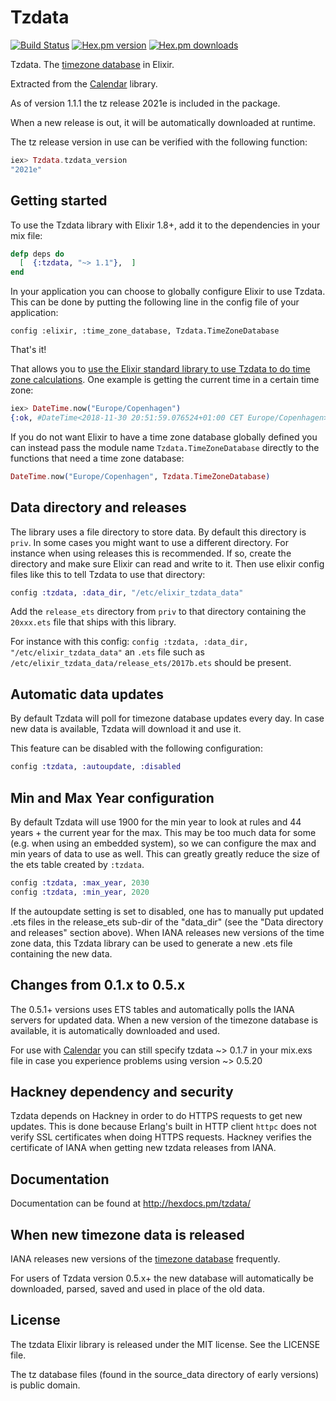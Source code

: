 Tzdata
======

[![Build
Status](https://travis-ci.org/lau/tzdata.svg?branch=master)](https://travis-ci.org/lau/tzdata)
[![Hex.pm version](https://img.shields.io/hexpm/v/tzdata.svg)](http://hex.pm/packages/tzdata)
[![Hex.pm downloads](https://img.shields.io/hexpm/dt/tzdata.svg)](https://hex.pm/packages/tzdata)

Tzdata. The [timezone database](https://www.iana.org/time-zones) in Elixir.

Extracted from the [Calendar](https://github.com/lau/calendar) library.

As of version 1.1.1 the tz release 2021e
is included in the package.

When a new release is out, it will be automatically downloaded at runtime.

The tz release version in use can be verified with the following function:

```elixir
iex> Tzdata.tzdata_version
"2021e"
```

## Getting started

To use the Tzdata library with Elixir 1.8+, add it to the dependencies in your mix file:

```elixir
defp deps do
  [  {:tzdata, "~> 1.1"},  ]
end
```

In your application you can choose to globally configure Elixir to use Tzdata.
This can be done by putting the following line in the config file of your application:

    config :elixir, :time_zone_database, Tzdata.TimeZoneDatabase

That's it!

That allows you to [use the Elixir standard library to use Tzdata to do time zone calculations](https://hexdocs.pm/elixir/DateTime.html#content).
One example is getting the current time in a certain time zone:

```elixir
iex> DateTime.now("Europe/Copenhagen")
{:ok, #DateTime<2018-11-30 20:51:59.076524+01:00 CET Europe/Copenhagen>}
```

If you do not want Elixir to have a time zone database globally defined you can instead pass
the module name `Tzdata.TimeZoneDatabase` directly to the functions that need a time zone database:

```elixir
DateTime.now("Europe/Copenhagen", Tzdata.TimeZoneDatabase)
```

## Data directory and releases

The library uses a file directory to store data. By default this directory
is `priv`. In some cases you might want to use a different directory. For
instance when using releases this is recommended. If so, create the directory and
make sure Elixir can read and write to it. Then use elixir config files like this
to tell Tzdata to use that directory:

```elixir
config :tzdata, :data_dir, "/etc/elixir_tzdata_data"
```

Add the `release_ets` directory from `priv` to that directory
containing the `20xxx.ets` file that ships with this library.

For instance with this config: `config :tzdata, :data_dir, "/etc/elixir_tzdata_data"`
an `.ets` file such as `/etc/elixir_tzdata_data/release_ets/2017b.ets` should be present.

## Automatic data updates

By default Tzdata will poll for timezone database updates every day.
In case new data is available, Tzdata will download it and use it.

This feature can be disabled with the following configuration:

```elixir
config :tzdata, :autoupdate, :disabled
```

## Min and Max Year configuration

By default Tzdata will use 1900 for the min year to look at rules and 44 years + the current year
for the max. This may be too much data for some (e.g. when using an embedded system), so
we can configure the max and min years of data to use as well. This can greatly greatly reduce the
size of the ets table created by `:tzdata`.

```elixir
config :tzdata, :max_year, 2030
config :tzdata, :min_year, 2020
```

If the autoupdate setting is set to disabled, one has to manually put updated .ets files
in the release_ets sub-dir of the "data_dir" (see the "Data directory and releases" section above).
When IANA releases new versions of the time zone data, this Tzdata library can be used to generate
a new .ets file containing the new data.

## Changes from 0.1.x to 0.5.x

The 0.5.1+ versions uses ETS tables and automatically polls the IANA
servers for updated data. When a new version of the timezone database
is available, it is automatically downloaded and used.

For use with [Calendar](https://github.com/lau/calendar) you can still
specify tzdata ~> 0.1.7 in your mix.exs file in case you experience problems
using version ~> 0.5.20

## Hackney dependency and security

Tzdata depends on Hackney in order to do HTTPS requests to get new updates. This is done because Erlang's built in HTTP client `httpc` does not verify SSL certificates when doing HTTPS requests. Hackney verifies the certificate of IANA when getting new tzdata releases from IANA.

## Documentation

Documentation can be found at http://hexdocs.pm/tzdata/

## When new timezone data is released

IANA releases new versions of the [timezone database](https://www.iana.org/time-zones) frequently.

For users of Tzdata version 0.5.x+ the new database will automatically
be downloaded, parsed, saved and used in place of the old data.

## License

The tzdata Elixir library is released under the MIT license. See the LICENSE file.

The tz database files (found in the source_data directory of early versions) is public domain.
